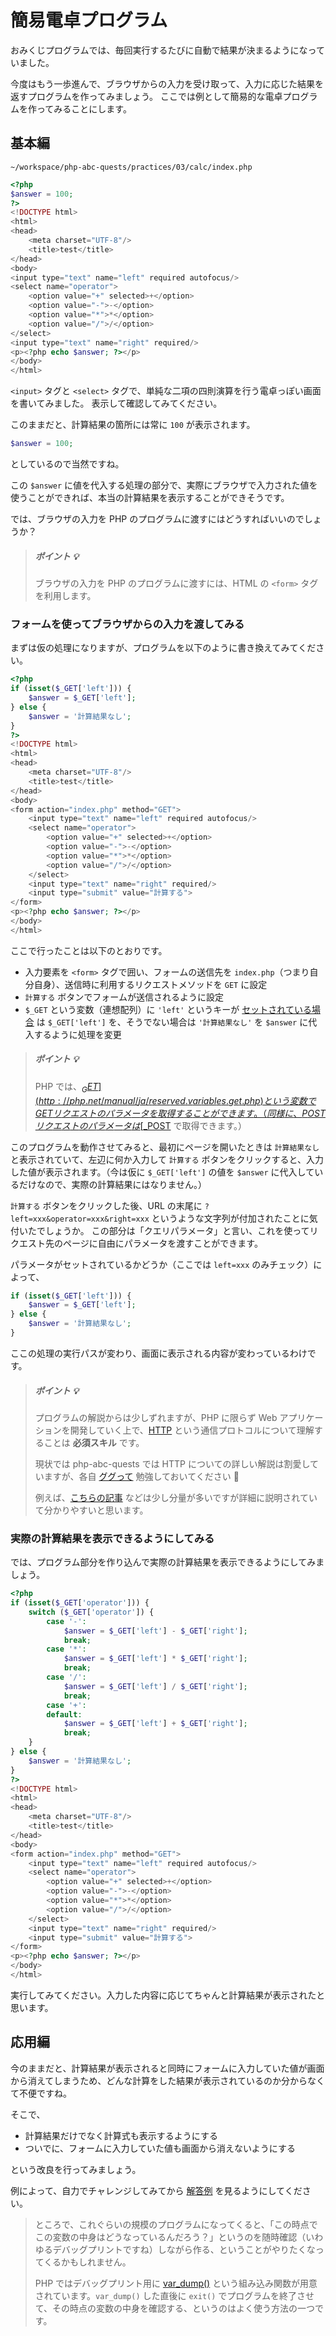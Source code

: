 # 簡易電卓プログラム

おみくじプログラムでは、毎回実行するたびに自動で結果が決まるようになっていました。

今度はもう一歩進んで、ブラウザからの入力を受け取って、入力に応じた結果を返すプログラムを作ってみましょう。
ここでは例として簡易的な電卓プログラムを作ってみることにします。

## 基本編

```
~/workspace/php-abc-quests/practices/03/calc/index.php
```
```php
<?php
$answer = 100;
?>
<!DOCTYPE html>
<html>
<head>
    <meta charset="UTF-8"/>
    <title>test</title>
</head>
<body>
<input type="text" name="left" required autofocus/>
<select name="operator">
    <option value="+" selected>+</option>
    <option value="-">-</option>
    <option value="*">*</option>
    <option value="/">/</option>
</select>
<input type="text" name="right" required/>
<p><?php echo $answer; ?></p>
</body>
</html>
```

`<input>` タグと `<select>` タグで、単純な二項の四則演算を行う電卓っぽい画面を書いてみました。
表示して確認してみてください。

このままだと、計算結果の箇所には常に `100` が表示されます。

```php
$answer = 100;
```

としているので当然ですね。

この `$answer` に値を代入する処理の部分で、実際にブラウザで入力された値を使うことができれば、本当の計算結果を表示することができそうです。

では、ブラウザの入力を PHP のプログラムに渡すにはどうすればいいのでしょうか？

> ##### ポイント :bulb:
>
> ブラウザの入力を PHP のプログラムに渡すには、HTML の `<form>` タグを利用します。

### フォームを使ってブラウザからの入力を渡してみる

まずは仮の処理になりますが、プログラムを以下のように書き換えてみてください。

```php
<?php
if (isset($_GET['left'])) {
    $answer = $_GET['left'];
} else {
    $answer = '計算結果なし';
}
?>
<!DOCTYPE html>
<html>
<head>
    <meta charset="UTF-8"/>
    <title>test</title>
</head>
<body>
<form action="index.php" method="GET">
    <input type="text" name="left" required autofocus/>
    <select name="operator">
        <option value="+" selected>+</option>
        <option value="-">-</option>
        <option value="*">*</option>
        <option value="/">/</option>
    </select>
    <input type="text" name="right" required/>
    <input type="submit" value="計算する">
</form>
<p><?php echo $answer; ?></p>
</body>
</html>
```

ここで行ったことは以下のとおりです。

* 入力要素を `<form>` タグで囲い、フォームの送信先を `index.php`（つまり自分自身）、送信時に利用するリクエストメソッドを `GET` に設定
* `計算する` ボタンでフォームが送信されるように設定
* `$_GET` という変数（連想配列）に `'left'` というキーが [セットされている場合](http://php.net/manual/ja/function.isset.php) は `$_GET['left']` を、そうでない場合は `'計算結果なし'` を `$answer` に代入するように処理を変更

> ##### ポイント :bulb:
>
> PHP では、[$_GET](http://php.net/manual/ja/reserved.variables.get.php) という変数で GET リクエストのパラメータを取得することができます。
> （同様に、POST リクエストのパラメータは [$_POST](http://php.net/manual/ja/reserved.variables.post.php) で取得できます。）

このプログラムを動作させてみると、最初にページを開いたときは `計算結果なし` と表示されていて、左辺に何か入力して `計算する` ボタンをクリックすると、入力した値が表示されます。（今は仮に `$_GET['left']` の値を `$answer` に代入しているだけなので、実際の計算結果にはなりません。）

`計算する` ボタンをクリックした後、URL の末尾に `?left=xxx&operator=xxx&right=xxx` というような文字列が付加されたことに気付いたでしょうか。
この部分は「クエリパラメータ」と言い、これを使ってリクエスト先のページに自由にパラメータを渡すことができます。

パラメータがセットされているかどうか（ここでは `left=xxx` のみチェック）によって、

```php
if (isset($_GET['left'])) {
    $answer = $_GET['left'];
} else {
    $answer = '計算結果なし';
}
```

ここの処理の実行パスが変わり、画面に表示される内容が変わっているわけです。

> ##### ポイント :bulb:
>
> プログラムの解説からは少しずれますが、PHP に限らず Web アプリケーションを開発していく上で、[HTTP](http://ja.wikipedia.org/wiki/Hypertext_Transfer_Protocol) という通信プロトコルについて理解することは **必須スキル** です。
>
> 現状では php-abc-quests では HTTP についての詳しい解説は割愛していますが、各自 [ググって](https://www.google.co.jp/search?q=http+%E4%BB%95%E7%B5%84%E3%81%BF&oq=http+%E4%BB%95%E7%B5%84%E3%81%BF&aqs=chrome.0.69i59j69i60.1609j0j4&sourceid=chrome&es_sm=119&ie=UTF-8) 勉強しておいてください :bow:
>
> 例えば、[こちらの記事](http://www.atmarkit.co.jp/ait/articles/0103/02/news003.html) などは少し分量が多いですが詳細に説明されていて分かりやすいと思います。

### 実際の計算結果を表示できるようにしてみる

では、プログラム部分を作り込んで実際の計算結果を表示できるようにしてみましょう。

```php
<?php
if (isset($_GET['operator'])) {
    switch ($_GET['operator']) {
        case '-':
            $answer = $_GET['left'] - $_GET['right'];
            break;
        case '*':
            $answer = $_GET['left'] * $_GET['right'];
            break;
        case '/':
            $answer = $_GET['left'] / $_GET['right'];
            break;
        case '+':
        default:
            $answer = $_GET['left'] + $_GET['right'];
            break;
    }
} else {
    $answer = '計算結果なし';
}
?>
<!DOCTYPE html>
<html>
<head>
    <meta charset="UTF-8"/>
    <title>test</title>
</head>
<body>
<form action="index.php" method="GET">
    <input type="text" name="left" required autofocus/>
    <select name="operator">
        <option value="+" selected>+</option>
        <option value="-">-</option>
        <option value="*">*</option>
        <option value="/">/</option>
    </select>
    <input type="text" name="right" required/>
    <input type="submit" value="計算する">
</form>
<p><?php echo $answer; ?></p>
</body>
</html>
```

実行してみてください。入力した内容に応じてちゃんと計算結果が表示されたと思います。

## 応用編

今のままだと、計算結果が表示されると同時にフォームに入力していた値が画面から消えてしまうため、どんな計算をした結果が表示されているのか分からなくて不便ですね。

そこで、

* 計算結果だけでなく計算式も表示するようにする
* ついでに、フォームに入力していた値も画面から消えないようにする

という改良を行ってみましょう。

例によって、自力でチャレンジしてみてから [解答例](calc-advanced.md) を見るようにしてください。

> ところで、これぐらいの規模のプログラムになってくると、「この時点でこの変数の中身はどうなっているんだろう？」というのを随時確認（いわゆるデバッグプリントですね）しながら作る、ということがやりたくなってくるかもしれません。
>
> PHP ではデバッグプリント用に [var_dump()](http://php.net/manual/ja/function.var-dump.php) という組み込み関数が用意されています。`var_dump()` した直後に `exit()` でプログラムを終了させて、その時点の変数の中身を確認する、というのはよく使う方法の一つです。
